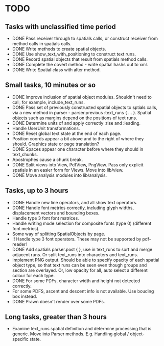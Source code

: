 # TODO

## Tasks with unclassified time period

* DONE Pass receiver through to spatials calls, or construct receiver
  from method calls in spatials calls.
* DONE Write methods to create spatial objects.
* DONE Use show_text_with_positioning to construct text runs.
* DONE Record spatial objects that result from spatials method calls.
* DONE Complete the covert method - write spatial hashs out to xml.
* DONE Write Spatial class with alter method.

## Small tasks, 10 minutes or so

* DONE Improve inclusion of spatial object modules. Shouldn't need to 
  call, for example, include_text_runs.
* DONE Pass set of previously constructed spatial objects to sptials calls,
  via a new method in parser - parser.previous :text_runs { ... }.
  Spatial objects such as margins depend on the positions of text
  runs.
* DONE Determine units of and apply correctly :rise and :leading.
* Handle UserUnit transformations.
* DONE Reset global text state at the end of each page.
* Position coords appear a bit above and to the right of where they
  should. Graphics state or page translation?
* DONE Spaces appear one character before where they should in
  text_chunks.
* Apostrophes cause a chunk break.
* DONE Split views into View, PdfView, PngView. Pass only explicit
  spatials in an easier form for Views. Move into lib/view.
* DONE Move analysis modules into lib/analysis.

## Tasks, up to 3 hours

* DONE Handle new line operators, and all show text operators.
* DONE Handle font metrics correctly, including glyph widths, displacement
  vectors and bounding boxes.
* Handle type 3 font font matrices.
* Handle writing mode selection for composite fonts (type 0)
  (different font metrics). 
* Some way of splitting SpatialObjects by page.
* !! Handle type 3 font operators. These may not be supported by 
  pdf-reader!
* DONE Add spatials parser.post { }, use in text_runs to sort and merge
  adjacent runs. Or split text_runs into characters and text_runs.
* Implement PNG output. Should be able to specify opacity of each
  spatial object type, so that text runs can be seen even though
  groups and section are overlayed. Or, low opacity for all, auto
  select a different colour for each type.
* DONE For some PDFs, character width and height not detected correctly.
* For some PDFS, ascent and descent info is not available. Use bouding
  box instead.
* DONE Prawn doesn't render over some PDFs.

## Long tasks, greater than 3 hours

* Examine text_runs spatial definition and determine processing that
  is generic. Move into Parser methods. E.g. Handling global /
  object-specific state.
